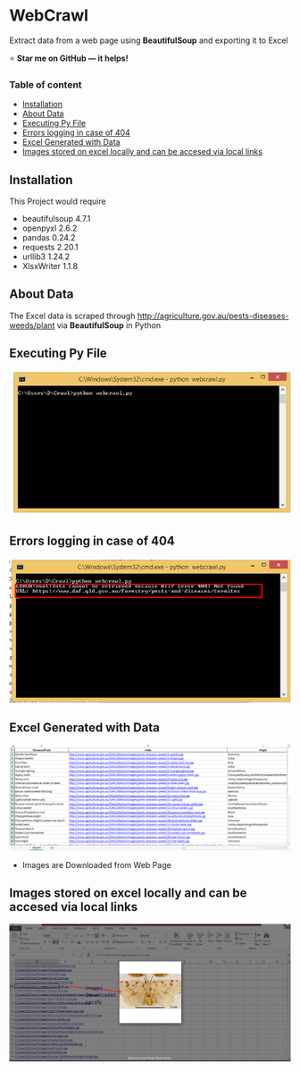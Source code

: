 # WebCrawl
Extract data from a web page using **BeautifulSoup** and exporting it to Excel

:star: **Star me on GitHub — it helps!**

### Table of content
- [Installation](#installation)
- [About Data](#About-Data)
- [Executing Py File](#Executing-Py-File)
- [Errors logging in case of 404](#Errors-logging-in-case-of-404)
- [Excel Generated with Data](#Excel-Generated-with-Data)
- [Images stored on excel locally and can be accesed via local links](#Images-stored-on-excel-locally-and-can-be-accesed-via-local-links)


## Installation

This Project would require 

- beautifulsoup 4.7.1
- openpyxl 2.6.2
- pandas 0.24.2
- requests 2.20.1
- urllib3 1.24.2
- XlsxWriter 1.1.8

## About Data

The Excel data is scraped through http://agriculture.gov.au/pests-diseases-weeds/plant
via **BeautifulSoup** in Python

## Executing Py File
![Screenshot](Screenshots/Screenshot_1.png)

## Errors logging in case of **404**
![Images](Screenshots/Screenshot_2.png)

## Excel Generated with Data
![Images](Screenshots/excel_data.png)

 - Images are Downloaded from Web Page
## Images stored on excel locally and can be accesed via local links
![Images](Screenshots/hyperlink_excel.png)




